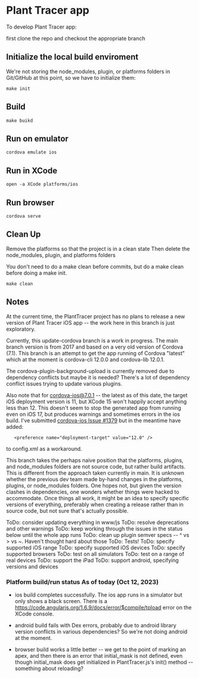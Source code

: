 # Plant Tracer app

To develop Plant Tracer app:

first clone the repo and checkout the appropriate branch

## Initialize the local build enviroment

We're not storing the node_modules, plugin, or platforms folders in Git/GitHub at this point, so we have to initialize them:

```
make init
```

## Build

```
make buikd
```

## Run on emulator

```
cordova emulate ios
```

## Run in XCode
```
open -a XCode platforms/ios
```
## Run browser
```
cordova serve
```

## Clean Up 
Remove the platforms so that the project is in a clean state
Then delete the node_modules, plugin, and platforms folders

You don't need to do a make clean before commits, but do a make clean before doing a make init.

```
make clean
```

## Notes

At the current time, the PlantTracer project has no plans to release a new version of Plant Tracer iOS app -- the work here in this branch is just exploratory.

Currently, this update-cordova branch is a work in progress. The main branch version is from 2017 and based on a very old version of Cordova (7.1). This branch is an attempt to get the app running of Cordova "latest" which at the moment is cordova-cli 12.0.0 and cordova-lib 12.0.1. 

The cordova-plugin-background-upload is currently removed due to dependency conflicts but maybe it is needed? There's a lot of dependency conflict issues trying to update various plugins.

Also note that for cordova-ios@7.0.1 -- the latest as of this date, the target iOS deployment version is 11, but XCode 15 won't happily accept anything less than 12. This doesn't seem to stop the generated app from running even on iOS 17, but produces warnings and sometimes errors in the ios build. I've submitted [cordova-ios Issue #1379](https://github.com/apache/cordova-ios/issues/1379) but in the meantime have added:
```
   <preference name="deployment-target" value="12.0" />
```
to config.xml as a workaround.

This branch takes the perhaps naive position that the platforms, plugins, and node_modules folders are not source code, but rather build artifacts. This is different from the approach taken currently in main. It is unknown whether the previous dev team made by-hand changes in the platforms, plugins, or node_modules folders. One hopes not, but given the version clashes in dependencies, one wonders whether things were hacked to accommodate. Once things all work, it might be an idea to specify specific versions of everything, preferably when creating a release rather than in source code, but not sure that's actually possible.

ToDo: consider updating everything in www/js
ToDo: resolve deprecations and other warnings
ToDo: keep working through the issues in the status below until the whole app runs
ToDo: clean up plugin semver specs -- ^ vs > vs ~. Haven't thought hard about those
ToDo: Tests!
ToDo: specify supported iOS range
ToDo: specify supported iOS devices
ToDo: specify supported browsers
ToDo: test on all simulators
ToDo: test on a range of real devices
ToDo: support the iPad
ToDo: support android, specifying versions and devices

### Platform build/run status As of today (Oct 12, 2023) 

- ios build completes successfully. The ios app runs in a simulator but only shows a black screen. There is a https://code.angularjs.org/1.6.9/docs/error/$compile/tpload error on the XCode console.

- android build fails with Dex errors, probably due to android library version conflicts in various dependencies? So we're not doing android at the moment. 

- browser build works a little better -- we get to the point of marking an apex, and then there is an error that initial_mask is not defined, even though initial_mask does get initialized in PlantTracer.js's init() method -- something about reloading?

